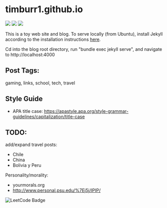 # timburr1.github.io
![](https://img.shields.io/github/repo-size/timburr1/timburr1.github.io)
![](https://img.shields.io/github/contributors/timburr1/timburr1.github.io)
![](https://img.shields.io/github/last-commit/timburr1/timburr1.github.io)

This is a toy web site and blog. To serve locally (from Ubuntu), install Jekyll according to the installation instructions [here](https://jekyllrb.com/docs/).  

Cd into the blog root directory, run "bundle exec jekyll serve", and navigate to http://localhost:4000  

## Post Tags:
gaming, links, school, tech, travel  

## Style Guide
* APA title case: https://apastyle.apa.org/style-grammar-guidelines/capitalization/title-case

## TODO:
add/expand travel posts:  
* Chile  
* China  
* Bolivia y Peru 

Personality/morality: 
* yourmorals.org
* http://www.personal.psu.edu/%7Ej5j/IPIP/

![LeetCode Badge](https://leetcode-badge-sage.vercel.app/badge/timburr1?theme=neutral)
